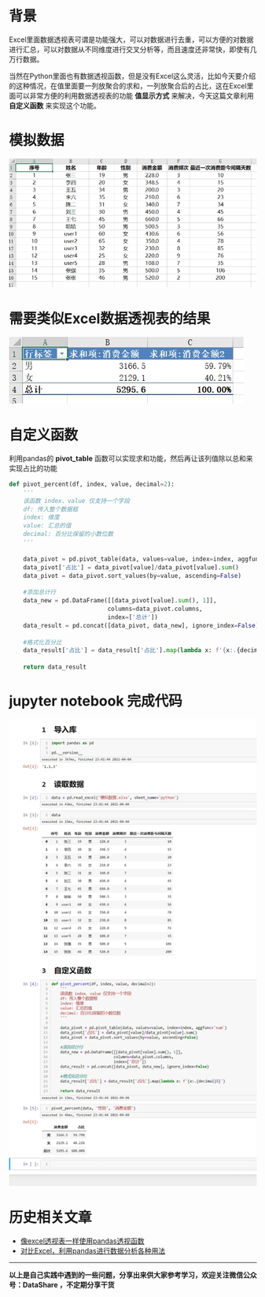 # 背景
Excel里面数据透视表可谓是功能强大，可以对数据进行去重，可以方便的对数据进行汇总，可以对数据从不同维度进行交叉分析等，而且速度还非常快，即使有几万行数据。

当然在Python里面也有数据透视函数，但是没有Excel这么灵活，比如今天要介绍的这种情况，在值里面要一列放聚合的求和，一列放聚合后的占比，这在Excel里面可以非常方便的利用数据透视表的功能 **值显示方式** 来解决，今天这篇文章利用 **自定义函数** 来实现这个功能。
# 模拟数据
![模拟数据](./images/6641583-22e8f904b3ca137f.webp)
# 需要类似Excel数据透视表的结果
![Excel数据透视表](./images/6641583-6f33c0be9d3e81cf.webp)
# 自定义函数
利用pandas的 **pivot_table** 函数可以实现求和功能，然后再让该列值除以总和来实现占比的功能
```python
def pivot_percent(df, index, value, decimal=2):
    '''
    该函数 index、value 仅支持一个字段
    df: 传入整个数据框
    index: 维度
    value: 汇总的值
    decimal: 百分比保留的小数位数
    '''
    
    data_pivot = pd.pivot_table(data, values=value, index=index, aggfunc='sum')
    data_pivot['占比'] = data_pivot[value]/data_pivot[value].sum()
    data_pivot = data_pivot.sort_values(by=value, ascending=False)
    
    #添加总计行
    data_new = pd.DataFrame([[data_pivot[value].sum(), 1]],
                            columns=data_pivot.columns,
                            index=['总计'])
    data_result = pd.concat([data_pivot, data_new], ignore_index=False)
    
    #格式化百分比
    data_result['占比'] = data_result['占比'].map(lambda x: f'{x:.{decimal}%}')

    return data_result
```
# jupyter notebook 完成代码
![jupyter notebook](./images/6641583-2ae140d750973faf.webp)
# 历史相关文章
- [像excel透视表一样使用pandas透视函数](./像excel透视表一样使用pandas透视函数.md)
- [对比Excel，利用pandas进行数据分析各种用法](./对比Excel，利用pandas进行数据分析各种用法.md)
**************************************************************************
**以上是自己实践中遇到的一些问题，分享出来供大家参考学习，欢迎关注微信公众号：DataShare ，不定期分享干货**
